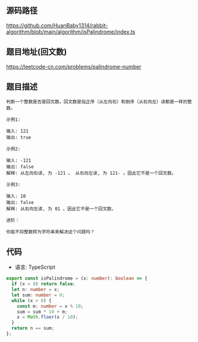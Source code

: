 ## 源码路径

https://github.com/HuanBaby1314/rabbit-algorithm/blob/main/algorithm/isPalindrome/index.ts

## 题目地址(回文数)

https://leetcode-cn.com/problems/palindrome-number

## 题目描述

```
判断一个整数是否是回文数。回文数是指正序（从左向右）和倒序（从右向左）读都是一样的整数。

示例1:

输入: 121
输出: true

示例2:

输入: -121
输出: false
解释: 从左向右读, 为 -121 。 从右向左读, 为 121- 。因此它不是一个回文数。

示例3:

输入: 10
输出: false
解释: 从右向左读, 为 01 。因此它不是一个回文数。

进阶：

你能不将整数转为字符串来解决这个问题吗？
```

## 代码

- 语言: TypeScript

```typescript
export const isPalindrome = (x: number): boolean => {
  if (x < 0) return false;
  let n: number = x;
  let sum: number = 0;
  while (x > 0) {
    const m: number = x % 10;
    sum = sum * 10 + m;
    x = Math.floor(x / 10);
  }
  return n == sum;
};
```
